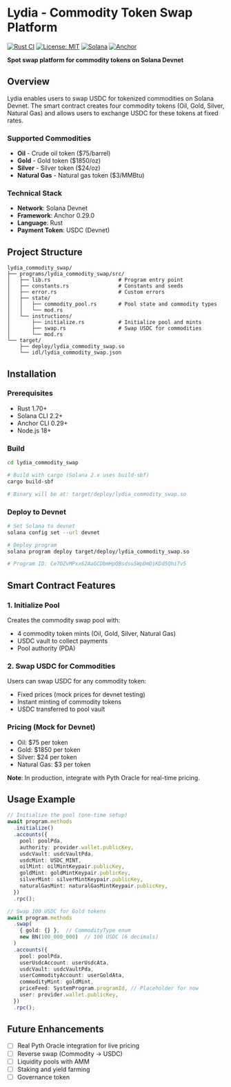 # Lydia - Commodity Token Swap Platform

[![Rust CI](https://github.com/HorizonOnTheMoon/Lydia/workflows/Rust%20CI/badge.svg)](https://github.com/HorizonOnTheMoon/Lydia/actions)
[![License: MIT](https://img.shields.io/badge/License-MIT-yellow.svg)](https://opensource.org/licenses/MIT)
[![Solana](https://img.shields.io/badge/Solana-Devnet-9945FF?logo=solana)](https://solana.com)
[![Anchor](https://img.shields.io/badge/Anchor-0.29.0-blue)](https://www.anchor-lang.com/)

**Spot swap platform for commodity tokens on Solana Devnet**

## Overview

Lydia enables users to swap USDC for tokenized commodities on Solana Devnet. The smart contract creates four commodity tokens (Oil, Gold, Silver, Natural Gas) and allows users to exchange USDC for these tokens at fixed rates.

### Supported Commodities
- **Oil** - Crude oil token ($75/barrel)
- **Gold** - Gold token ($1850/oz)
- **Silver** - Silver token ($24/oz)
- **Natural Gas** - Natural gas token ($3/MMBtu)

### Technical Stack
- **Network**: Solana Devnet
- **Framework**: Anchor 0.29.0
- **Language**: Rust
- **Payment Token**: USDC (Devnet)

## Project Structure

```
lydia_commodity_swap/
├── programs/lydia_commodity_swap/src/
│   ├── lib.rs                      # Program entry point
│   ├── constants.rs                # Constants and seeds
│   ├── error.rs                    # Custom errors
│   ├── state/
│   │   ├── commodity_pool.rs       # Pool state and commodity types
│   │   └── mod.rs
│   └── instructions/
│       ├── initialize.rs           # Initialize pool and mints
│       ├── swap.rs                 # Swap USDC for commodities
│       └── mod.rs
└── target/
    ├── deploy/lydia_commodity_swap.so
    └── idl/lydia_commodity_swap.json
```

## Installation

### Prerequisites
- Rust 1.70+
- Solana CLI 2.2+
- Anchor CLI 0.29+
- Node.js 18+

### Build

```bash
cd lydia_commodity_swap

# Build with cargo (Solana 2.x uses build-sbf)
cargo build-sbf

# Binary will be at: target/deploy/lydia_commodity_swap.so
```

### Deploy to Devnet

```bash
# Set Solana to devnet
solana config set --url devnet

# Deploy program
solana program deploy target/deploy/lydia_commodity_swap.so

# Program ID: Ce7DZvMPxx62AaGCDbmHpQBsdsu5WpDmDiKDd5Qhi7v5
```

## Smart Contract Features

### 1. Initialize Pool
Creates the commodity swap pool with:
- 4 commodity token mints (Oil, Gold, Silver, Natural Gas)
- USDC vault to collect payments
- Pool authority (PDA)

### 2. Swap USDC for Commodities
Users can swap USDC for any commodity token:
- Fixed prices (mock prices for devnet testing)
- Instant minting of commodity tokens
- USDC transferred to pool vault

### Pricing (Mock for Devnet)
- Oil: $75 per token
- Gold: $1850 per token
- Silver: $24 per token
- Natural Gas: $3 per token

**Note**: In production, integrate with Pyth Oracle for real-time pricing.

## Usage Example

```typescript
// Initialize the pool (one-time setup)
await program.methods
  .initialize()
  .accounts({
    pool: poolPda,
    authority: provider.wallet.publicKey,
    usdcVault: usdcVaultPda,
    usdcMint: USDC_MINT,
    oilMint: oilMintKeypair.publicKey,
    goldMint: goldMintKeypair.publicKey,
    silverMint: silverMintKeypair.publicKey,
    naturalGasMint: naturalGasMintKeypair.publicKey,
  })
  .rpc();

// Swap 100 USDC for Gold tokens
await program.methods
  .swap(
    { gold: {} },  // CommodityType enum
    new BN(100_000_000)  // 100 USDC (6 decimals)
  )
  .accounts({
    pool: poolPda,
    userUsdcAccount: userUsdcAta,
    usdcVault: usdcVaultPda,
    userCommodityAccount: userGoldAta,
    commodityMint: goldMint,
    priceFeed: SystemProgram.programId, // Placeholder for now
    user: provider.wallet.publicKey,
  })
  .rpc();
```

## Future Enhancements

- [ ] Real Pyth Oracle integration for live pricing
- [ ] Reverse swap (Commodity → USDC)
- [ ] Liquidity pools with AMM
- [ ] Staking and yield farming
- [ ] Governance token 